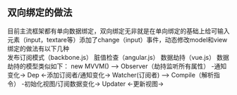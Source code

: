 
## 双向绑定的做法
目前主流框架都有单向数据绑定，双向绑定无非就是在单向绑定的基础上给可输入元素（input，textare等）添加了change（input）事件，动态修改model和view  
绑定的做法有以下几种  
    发布订阅模式（backbone.js）
    脏值检查（angular.js）
    数据劫持（vue.js）
数据劫持的模型类似如下：
    new MVVM() --> Observer（劫持监听所有属性） -通知变化-> Dep <-添加订阅者/通知变化->
                                                                        Watcher(订阅者)
               --> Compile（解析指令） -初始化视图/订阅数据变化-> Updater <-更新视图->